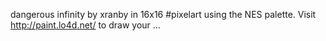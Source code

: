 dangerous infinity by xranby in 16x16 #pixelart using the NES palette. Visit http://paint.lo4d.net/ to draw your … 